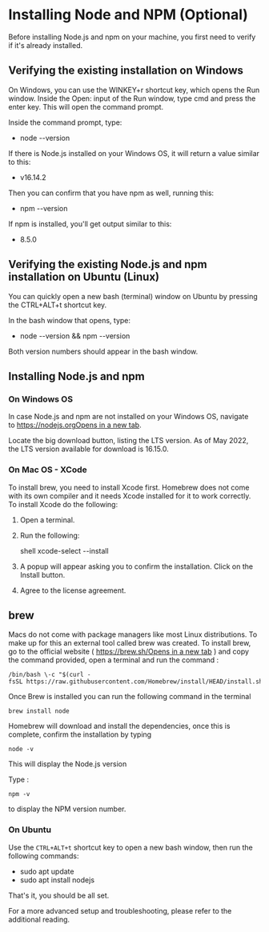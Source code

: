 Installing Node and NPM (Optional)
==================================

Before installing Node.js and npm on your machine, you first need to verify if it's already installed.

Verifying the existing installation on Windows
----------------------------------------------

On Windows, you can use the WINKEY+r shortcut key, which opens the Run window. Inside the Open: input of the Run window, type cmd and press the enter key. This will open the command prompt.

Inside the command prompt, type:

*   node --version
    

If there is Node.js installed on your Windows OS, it will return a value similar to this:

*   v16.14.2
    

Then you can confirm that you have npm as well, running this:

*   npm --version
    

If npm is installed, you'll get output similar to this:

*   8.5.0
    

Verifying the existing Node.js and npm installation on Ubuntu (Linux)
---------------------------------------------------------------------

You can quickly open a new bash (terminal) window on Ubuntu by pressing the CTRL+ALT+t shortcut key.

In the bash window that opens, type:

*   node --version && npm --version
    

Both version numbers should appear in the bash window.

Installing Node.js and npm
--------------------------

### On Windows OS

In case Node.js and npm are not installed on your Windows OS, navigate to [https://nodejs.orgOpens in a new tab](https://nodejs.org/).

Locate the big download button, listing the LTS version. As of May 2022, the LTS version available for download is 16.15.0.

### **On Mac OS - XCode**

To install brew, you need to install Xcode first. Homebrew does not come with its own compiler and it needs Xcode installed for it to work correctly. To install Xcode do the following:

1.  Open a terminal.
    
2.  Run the following: 
    
    shell xcode-select --install
    
3.  A popup will appear asking you to confirm the installation. Click on the Install button.
    
4.  Agree to the license agreement.
    

brew
----

Macs do not come with package managers like most Linux distributions. To make up for this an external tool called brew was created. To install brew, go to the official website ( [https://brew.sh/Opens in a new tab](https://brew.sh/ "https://brew.sh/") ) and copy the command provided, open a terminal and run the command :

```
/bin/bash \-c "$(curl -fsSL https://raw.githubusercontent.com/Homebrew/install/HEAD/install.sh)"
```

Once Brew is installed you can run the following command in the terminal

`brew install node`

Homebrew will download and install the dependencies, once this is complete, confirm the installation by typing

`node -v`

This will display the Node.js version

Type :

`npm -v`

to display the NPM version number.

### On Ubuntu

Use the `CTRL+ALT+t` shortcut key to open a new bash window, then run the following commands:

*   sudo apt update
*   sudo apt install nodejs


That's it, you should be all set.

For a more advanced setup and troubleshooting, please refer to the additional reading.
